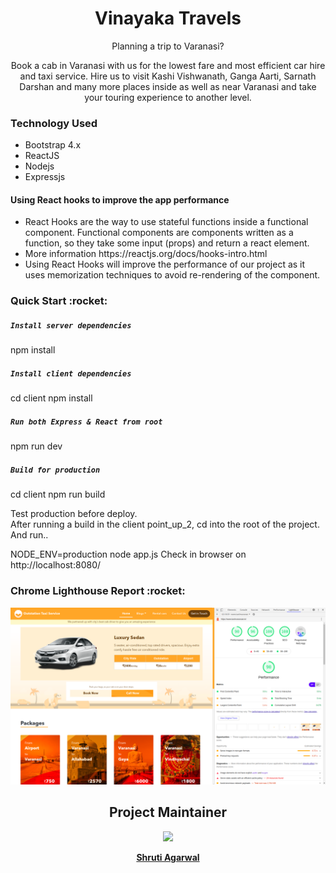 <h1 align= "center"><b>Vinayaka Travels</b></h1>

<p align="center">Planning a trip to Varanasi?</p>

<p align="center">Book a cab in Varanasi with us for the lowest fare and most efficient car hire and taxi service. Hire us to visit Kashi Vishwanath, Ganga Aarti, Sarnath Darshan and many more places inside as well as near Varanasi and take your touring experience to another level.</p>

<h3><b>Technology Used</b></h3>
<ul>
<li>Bootstrap 4.x</li>
<li>ReactJS</li>
<li>Nodejs</li>
<li>Expressjs</li>
</ul>
<h4>Using React hooks to improve the app performance</h4>
<ul>
<li>React Hooks are the way to use stateful functions inside a functional component. Functional components are components written as a function, so they take some input (props) and return a react element.</li>
<li>More information https://reactjs.org/docs/hooks-intro.html</li>
<li>Using React Hooks will improve the performance of our project as it uses memorization techniques to avoid re-rendering of the component.</li>
</ul>

<h3><b>Quick Start :rocket: </b></h3>

##### `Install server dependencies`

npm install

##### `Install client dependencies`

cd client
npm install

##### `Run both Express & React from root`

npm run dev

##### `Build for production`

cd client
npm run build

Test production before deploy. <br>
After running a build in the client point_up_2, cd into the root of the project.
And run..

NODE_ENV=production node app.js
Check in browser on http://localhost:8080/

<h3><b>Chrome Lighthouse Report :rocket: </b></h3>
<p align="center"><img src="./assets/lightHouseReport.png"></p>

<h2 align= "center"><b>Project Maintainer</b></h2>
<p align="center">
<img width=20% src="https://avatars0.githubusercontent.com/u/56133783?v=4">
</p>
<p align="center"><a href="https://github.com/Shruti3004"><b>Shruti Agarwal</b></h4></a></p>
